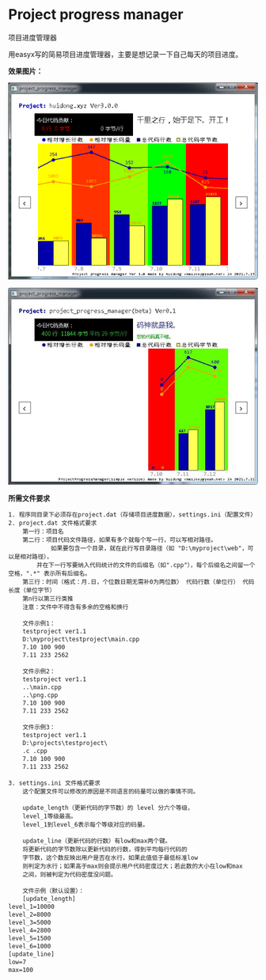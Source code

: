 # Project progress manager
项目进度管理器

用easyx写的简易项目进度管理器，主要是想记录一下自己每天的项目进度。

__效果图片：__

![运行截图](https://github.com/zouhuidong/project_progress_manager/blob/master/screenshots/2.png)

![运行截图](https://github.com/zouhuidong/project_progress_manager/blob/master/screenshots/1.jpg)


__所需文件要求__

	1. 程序同目录下必须存在project.dat（存储项目进度数据），settings.ini（配置文件）
	2. project.dat 文件格式要求
		第一行：项目名
		第二行：项目代码文件路径，如果有多个就每个写一行，可以写相对路径。
     			如果要包含一个目录，就在此行写目录路径（如 "D:\myproject\web"，可以是相对路径），
			并在下一行写要纳入代码统计的文件的后缀名（如".cpp"），每个后缀名之间留一个空格，".*" 表示所有后缀名。
		第三行：时间（格式：月.日，个位数日期无需补0为两位数） 代码行数（单位行） 代码长度（单位字节）
		第n行以第三行类推
		注意：文件中不得含有多余的空格和换行

		文件示例1：
		testproject ver1.1
		D:\myproject\testproject\main.cpp
		7.10 100 900
		7.11 233 2562

		文件示例2：
		testproject ver1.1
		..\main.cpp
		..\png.cpp
		7.10 100 900
		7.11 233 2562

		文件示例3：
		testproject ver1.1
		D:\projects\testproject\
		.c .cpp
		7.10 100 900
		7.11 233 2562

	3. settings.ini 文件格式要求
	    这个配置文件可以修改的原因是不同语言的码量可以做的事情不同。

	    update_length（更新代码的字节数）的 level 分六个等级，
	    level_1等级最高。
	    level_1到level_6表示每个等级对应的码量。

	    update_line（更新代码的行数）有low和max两个键。
	    将更新代码的字节数除以更新代码的行数，得到平均每行代码的
	    字节数，这个数反映出用户是否在水行，如果此值低于最低标准low
	    则判定为水行；如果高于max则会提示用户代码密度过大；若此数的大小在low和max
	    之间，则被判定为代码密度没问题。
	    
	    文件示例（默认设置）：
	    [update_length]
	level_1=10000
	level_2=8000
	level_3=5000
	level_4=2800
	level_5=1500
	level_6=1000
	[update_line]
	low=7
	max=100
